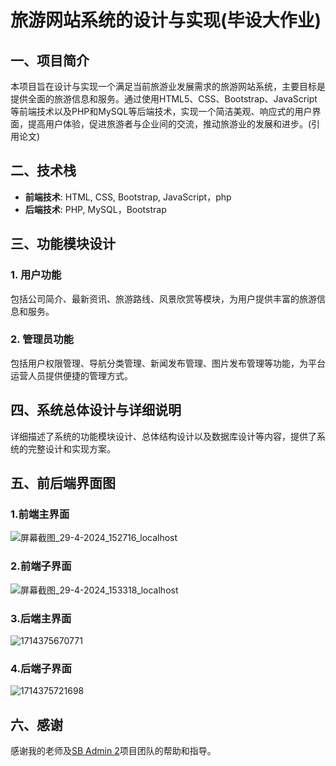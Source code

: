 # 旅游网站系统的设计与实现(毕设大作业)

## 一、项目简介
本项目旨在设计与实现一个满足当前旅游业发展需求的旅游网站系统，主要目标是提供全面的旅游信息和服务。通过使用HTML5、CSS、Bootstrap、JavaScript等前端技术以及PHP和MySQL等后端技术，实现一个简洁美观、响应式的用户界面，提高用户体验，促进旅游者与企业间的交流，推动旅游业的发展和进步。(引用论文)

## 二、技术栈
- **前端技术**: HTML, CSS, Bootstrap, JavaScript，php
- **后端技术**: PHP, MySQL，Bootstrap

## 三、功能模块设计
### 1. 用户功能
包括公司简介、最新资讯、旅游路线、风景欣赏等模块，为用户提供丰富的旅游信息和服务。

### 2. 管理员功能
包括用户权限管理、导航分类管理、新闻发布管理、图片发布管理等功能，为平台运营人员提供便捷的管理方式。

## 四、系统总体设计与详细说明
详细描述了系统的功能模块设计、总体结构设计以及数据库设计等内容，提供了系统的完整设计和实现方案。

## 五、前后端界面图
### 1.前端主界面
![屏幕截图_29-4-2024_152716_localhost](https://github.com/asd2261/bysj-lvwz/assets/139621324/d0e7218b-a522-4ccd-93c0-efa890e7a345)

### 2.前端子界面
![屏幕截图_29-4-2024_153318_localhost](https://github.com/asd2261/bysj-lvwz/assets/139621324/efe79ec3-f6ae-4ab8-95bc-85524b19c47c)

### 3.后端主界面
![1714375670771](https://github.com/asd2261/bysj-lvwz/assets/139621324/5505f618-a9e9-44a6-b759-440ee9e3e34c)

### 4.后端子界面
![1714375721698](https://github.com/asd2261/bysj-lvwz/assets/139621324/d9e956a9-6f2a-4654-b7cc-ddc38a3355be)

## 六、感谢
感谢我的老师及[SB Admin 2](https://github.com/startbootstrap/startbootstrap-sb-admin-2)项目团队的帮助和指导。
